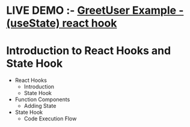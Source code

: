 # LIVE DEMO :-  <a href="https://greetusestate.ccbp.tech">GreetUser Example - (useState) react hook</a>

# Introduction to React Hooks and State Hook

- React Hooks
  - Introduction
  - State Hook
- Function Components
  - Adding State
- State Hook
  - Code Execution Flow

